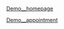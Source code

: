 [Demo__homepage](https://YuliiaKosenchuk.github.io/bridal_haven/)

[Demo__appointment](https://YuliiaKosenchuk.github.io/bridal_haven/appointment.html)
